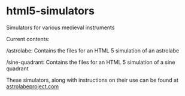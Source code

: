# html5-simulators
Simulators for various medieval instruments

Current contents:

/astrolabe: Contains the files for an HTML 5 simulation of an astrolabe

/sine-quadrant:  Contains the files for an HTML 5 simulation of a sine quadrant

These simulators, along with instructions on their use can be found at [astrolabeproject.com](http://astrolabeproject.com) 